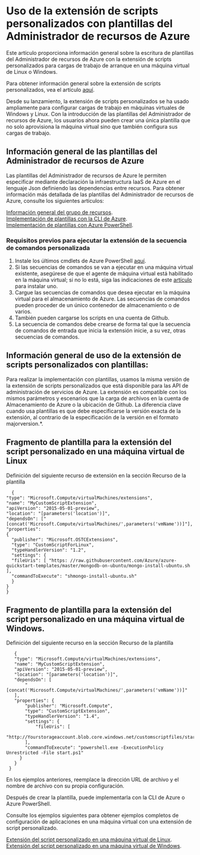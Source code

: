<properties
   pageTitle="Uso de las plantillas del Administrador de recursos de Azure de la extensión de scripts personalizados"
   description="Automatización de las tareas de configuración de máquina virtual de Azure mediante el script personalizado con plantillas de ARM"
   services="virtual-machines"
   documentationCenter=""
   authors="kundanap"
   manager="madhana"
   editor=""/>

<tags
   ms.service="virtual-machines"
   ms.devlang="na"
   ms.topic="article"
   ms.tgt_pltfrm="na"
   ms.workload="infrastructure-services"
   ms.date="07/01/2015"
   ms.author="kundanap"/>

# Uso de la extensión de scripts personalizados con plantillas del Administrador de recursos de Azure

Este artículo proporciona información general sobre la escritura de plantillas del Administrador de recursos de Azure con la extensión de scripts personalizados para cargas de trabajo de arranque en una máquina virtual de Linux o Windows.

Para obtener información general sobre la extensión de scripts personalizados, vea el artículo <a href="https://azure.microsoft.com/es-es/documentation/articles/virtual-machines-extensions-customscript/" target="_blank">aquí</a>.

Desde su lanzamiento, la extensión de scripts personalizados se ha usado ampliamente para configurar cargas de trabajo en máquinas virtuales de Windows y Linux. Con la introducción de las plantillas del Administrador de recursos de Azure, los usuarios ahora pueden crear una única plantilla que no solo aprovisiona la máquina virtual sino que también configura sus cargas de trabajo.

## Información general de las plantillas del Administrador de recursos de Azure

Las plantillas del Administrador de recursos de Azure le permiten especificar mediante declaración la infraestructura IaaS de Azure en el lenguaje Json definiendo las dependencias entre recursos. Para obtener información más detallada de las plantillas del Administrador de recursos de Azure, consulte los siguientes artículos:

<a href="https://azure.microsoft.com/es-es/documentation/articles/resource-group-overview/" target="_blank">Información general del grupo de recursos</a>. <br/> <a href="https://azure.microsoft.com/es-es/documentation/articles/virtual-machines-deploy-rmtemplates-azure-cli/" target="_blank">Implementación de plantillas con la CLI de Azure</a>. <br/> <a href="https://azure.microsoft.com/es-es/documentation/articles/virtual-machines-deploy-rmtemplates-powershell/" target="_blank">Implementación de plantillas con Azure PowerShell</a>.

### Requisitos previos para ejecutar la extensión de la secuencia de comandos personalizada

1. Instale los últimos cmdlets de Azure PowerShell <a href="http://azure.microsoft.com/downloads" target="_blank">aquí</a>.
2. Si las secuencias de comandos se van a ejecutar en una máquina virtual existente, asegúrese de que el agente de máquina virtual está habilitado en la máquina virtual; si no lo está, siga las indicaciones de este <a href="https://msdn.microsoft.com/library/azure/dn832621.aspx" target="_blank">artículo</a> para instalar uno.
3. Cargue las secuencias de comandos que desea ejecutar en la máquina virtual para el almacenamiento de Azure. Las secuencias de comandos pueden proceder de un único contenedor de almacenamiento o de varios.
4. También pueden cargarse los scripts en una cuenta de Github.
5. La secuencia de comandos debe crearse de forma tal que la secuencia de comandos de entrada que inicia la extensión inicie, a su vez, otras secuencias de comandos.

## Información general de uso de la extensión de scripts personalizados con plantillas:

Para realizar la implementación con plantillas, usamos la misma versión de la extensión de scripts personalizados que está disponible para las API de administración de servicios de Azure. La extensión es compatible con los mismos parámetros y escenarios que la carga de archivos en la cuenta de Almacenamiento de Azure o la ubicación de Github. La diferencia clave cuando usa plantillas es que debe especificarse la versión exacta de la extensión, al contrario de la especificación de la versión en el formato majorversion.*.

 ## Fragmento de plantilla para la extensión del script personalizado en una máquina virtual de Linux

Definición del siguiente recurso de extensión en la sección Recurso de la plantilla

      {
    "type": "Microsoft.Compute/virtualMachines/extensions",
    "name": "MyCustomScriptExtension",
    "apiVersion": "2015-05-01-preview",
    "location": "[parameters('location')]",
    "dependsOn": ["[concat('Microsoft.Compute/virtualMachines/',parameters('vmName'))]"],
    "properties":
    {
      "publisher": "Microsoft.OSTCExtensions",
      "type": "CustomScriptForLinux",
      "typeHandlerVersion": "1.2",
      "settings": {
      "fileUris": [ "https: //raw.githubusercontent.com/Azure/azure-quickstart-templates/master/mongodb-on-ubuntu/mongo-install-ubuntu.sh                        ],
      "commandToExecute": "shmongo-install-ubuntu.sh"
      }
    }
    }

## Fragmento de plantilla para la extensión del script personalizado en una máquina virtual de Windows.

Definición del siguiente recurso en la sección Recurso de la plantilla

       {
       "type": "Microsoft.Compute/virtualMachines/extensions",
       "name": "MyCustomScriptExtension",
       "apiVersion": "2015-05-01-preview",
       "location": "[parameters('location')]",
       "dependsOn": [
           "[concat('Microsoft.Compute/virtualMachines/',parameters('vmName'))]"
       ],
       "properties": {
           "publisher": "Microsoft.Compute",
           "type": "CustomScriptExtension",
           "typeHandlerVersion": "1.4",
           "settings": {
               "fileUris": [
               "http://Yourstorageaccount.blob.core.windows.net/customscriptfiles/start.ps1"
           ],
           "commandToExecute": "powershell.exe -ExecutionPolicy Unrestricted -File start.ps1"
         }
       }
     }

En los ejemplos anteriores, reemplace la dirección URL de archivo y el nombre de archivo con su propia configuración.

Después de crear la plantilla, puede implementarla con la CLI de Azure o Azure PowerShell.

Consulte los ejemplos siguientes para obtener ejemplos completos de configuración de aplicaciones en una máquina virtual con una extensión de script personalizado.

<a href="https://github.com/Azure/azure-quickstart-templates/blob/b1908e74259da56a92800cace97350af1f1fc32b/mongodb-on-ubuntu/azuredeploy.json/" target="_blank">Extensión del script personalizado en una máquina virtual de Linux</a>. </br> <a href="https://github.com/Azure/azure-quickstart-templates/blob/b1908e74259da56a92800cace97350af1f1fc32b/201-list-storage-keys-windows-vm/azuredeploy.json/" target="_blank">Extensión del script personalizado en una máquina virtual de Windows</a>.

<!---HONumber=August15_HO6-->